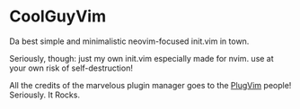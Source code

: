 # CoolGuyVim

Da best simple and minimalistic neovim-focused init.vim in town.

Seriously, though: just my own init.vim especially made for nvim. use at your own risk of self-destruction!

All the credits of the marvelous plugin manager goes to the [PlugVim](https://github.com/junegunn/vim-plug) people! Seriously. It Rocks.
